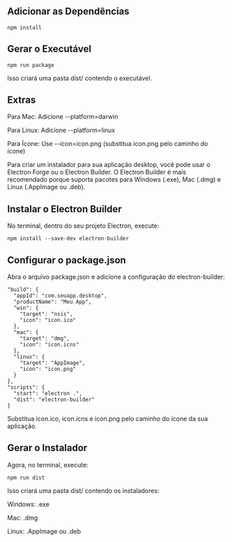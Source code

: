 

## Adicionar as Dependências

```
npm install
```

## Gerar o Executável

````
npm run package
````
Isso criará uma pasta dist/ contendo o executável.

## Extras

Para Mac: Adicione --platform=darwin

Para Linux: Adicione --platform=linux

Para Ícone: Use --icon=icon.png (substitua icon.png pelo caminho do ícone)

Para criar um instalador para sua aplicação desktop, você pode usar o Electron Forge ou o Electron Builder. O Electron Builder é mais recomendado porque suporta pacotes para Windows (.exe), Mac (.dmg) e Linux (.AppImage ou .deb).

## Instalar o Electron Builder

No terminal, dentro do seu projeto Electron, execute:

````
npm install --save-dev electron-builder
````

## Configurar o package.json

Abra o arquivo package.json e adicione a configuração do electron-builder:

````
"build": {
  "appId": "com.seuapp.desktop",
  "productName": "Meu App",
  "win": {
    "target": "nsis",
    "icon": "icon.ico"
  },
  "mac": {
    "target": "dmg",
    "icon": "icon.icns"
  },
  "linux": {
    "target": "AppImage",
    "icon": "icon.png"
  }
},
"scripts": {
  "start": "electron .",
  "dist": "electron-builder"
}
````

Substitua icon.ico, icon.icns e icon.png pelo caminho do ícone da sua aplicação.

## Gerar o Instalador

Agora, no terminal, execute:
````
npm run dist
````

Isso criará uma pasta dist/ contendo os instaladores:

Windows: .exe

Mac: .dmg

Linux: .AppImage ou .deb
